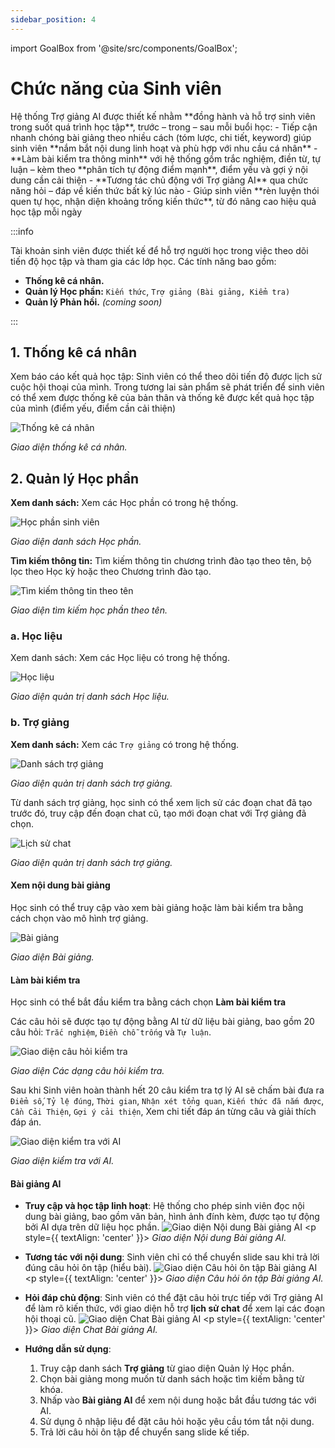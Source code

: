 ```yaml
---
sidebar_position: 4
---
```


import GoalBox from '@site/src/components/GoalBox';

# Chức năng của Sinh viên

<GoalBox>
Hệ thống Trợ giảng AI được thiết kế nhằm **đồng hành và hỗ trợ sinh viên trong suốt quá trình học tập**, trước – trong – sau mỗi buổi học:
  - Tiếp cận nhanh chóng bài giảng theo nhiều cách (tóm lược, chi tiết, keyword) giúp sinh viên **nắm bắt nội dung linh hoạt và phù hợp với nhu cầu cá nhân**
  - **Làm bài kiểm tra thông minh** với hệ thống gồm trắc nghiệm, điền từ, tự luận – kèm theo **phân tích tự động điểm mạnh**, điểm yếu và gợi ý nội dung cần cải thiện
  - **Tương tác chủ động với Trợ giảng AI** qua chức năng hỏi – đáp về kiến thức bất kỳ lúc nào
  - Giúp sinh viên **rèn luyện thói quen tự học, nhận diện khoảng trống kiến thức**, từ đó nâng cao hiệu quả học tập mỗi ngày
</GoalBox>

:::info

Tài khoản sinh viên được thiết kế để hỗ trợ người học trong việc theo dõi tiến độ học tập và tham gia các lớp học. Các tính năng bao gồm:
- **Thống kê cá nhân.**
- **Quản lý Học phần:** `Kiến thức`, `Trợ giảng (Bài giảng, Kiểm tra)`
- **Quản lý Phản hồi.** *(coming soon)*


:::

## 1. Thống kê cá nhân
Xem báo cáo kết quả học tập: Sinh viên có thể theo dõi tiến độ được lịch sử cuộc hội thoại của mình. Trong tương lai sản phẩm sẽ phát triển để sinh viên có thể xem được thống kê của bản thân và thống kê được kết quả học tập của mình (điểm yếu, điểm cần cải thiện)

![Thống kê cá nhân](/img/png/thongke.png)

<p style={{ textAlign: 'center' }}>
  <em>Giao diện thống kê cá nhân.</em>
</p>

## 2. Quản lý Học phần
**Xem danh sách:** Xem các Học phần có trong hệ thống.

![Học phần sinh viên](/img/png/hocphan.png)

<p style={{ textAlign: 'center' }}>
  <em>Giao diện danh sách Học phần.</em>
</p>

**Tìm kiếm thông tin:** Tìm kiếm thông tin chương trình đào tạo theo tên, bộ lọc theo Học kỳ hoặc theo Chương trình đào tạo.

![Tìm kiếm thông tin theo tên](/img/png/timkiemhocphantheoten.png)

<p style={{ textAlign: 'center' }}>
  <em>Giao diện tìm kiếm học phần theo tên.</em>
</p>

### a. Học liệu
Xem danh sách: Xem các Học liệu có trong hệ thống.

![Học liệu](/img/png/hoclieu.png)

<p style={{ textAlign: 'center' }}>
  <em>Giao diện quản trị danh sách Học liệu.</em>
</p>

### b. Trợ giảng
**Xem danh sách:** Xem các `Trợ giảng` có trong hệ thống.

![Danh sách trợ giảng](/img/png/dstrogiang.png)

<p style={{ textAlign: 'center' }}>
  <em>Giao diện quản trị danh sách trợ giảng.</em>
</p>

Từ danh sách trợ giảng, học sinh có thể xem lịch sử các đoạn chat đã tạo trước đó, truy cập đến đoạn chat cũ, tạo mới đoạn chat với Trợ giảng đã chọn.

![Lịch sử chat](/img/png/lichsuchat.png)

<p style={{ textAlign: 'center' }}>
  <em>Giao diện quản trị danh sách trợ giảng.</em>
</p>

#### Xem nội dung bài giảng

Học sinh có thể truy cập vào xem bài giảng hoặc làm bài kiểm tra bằng cách chọn vào mô hình trợ giảng.

![Bài giảng](/img/gif/baiGiang.gif)

<p style={{ textAlign: 'center' }}>
  <em>Giao diện Bài giảng.</em>
</p>

#### Làm bài kiểm tra

Học sinh có thể bắt đầu kiểm tra bằng cách chọn **Làm bài kiểm tra**

Các câu hỏi sẽ được tạo tự động bằng AI từ dữ liệu bài giảng, bao gồm 20 câu hỏi: `Trắc nghiệm`, `Điền chỗ trống` và `Tự luận`.

![Giao diện câu hỏi kiểm tra](/img/gif/questionTest.gif)

<p style={{ textAlign: 'center' }}>
  <em>Giao diện Các dạng câu hỏi kiểm tra.</em>
</p>

Sau khi Sinh viên hoàn thành hết 20 câu kiểm tra tợ lý AI sẽ chấm bài đưa ra `Điểm số`, `Tỷ lệ đúng`, `Thời gian`, `Nhận xét tổng quan`, `Kiến thức đã nắm được`, `Cần Cải Thiện`, `Gợi ý cải thiện`, Xem chi tiết đáp án từng câu và giải thích đáp án.

![Giao diện kiểm tra với AI](/img/gif/testWithAI.gif)

<p style={{ textAlign: 'center' }}>
  <em>Giao diện kiểm tra với AI.</em>
</p>

#### Bài giảng AI

- **Truy cập và học tập linh hoạt**: Hệ thống cho phép sinh viên đọc nội dung bài giảng, bao gồm văn bản, hình ảnh đính kèm, được tạo tự động bởi AI dựa trên dữ liệu học phần.
      ![Giao diện Nội dung Bài giảng AI](/img/png/GV_NoidungBaigiangAI.png)
      <p style={{ textAlign: 'center' }}>
        <em>Giao diện Nội dung Bài giảng AI.</em>
      </p>

- **Tương tác với nội dung**: Sinh viên chỉ có thể chuyển slide sau khi trả lời đúng câu hỏi ôn tập (hiểu bài).
      ![Giao diện Câu hỏi ôn tập Bài giảng AI](/img/png/GV_TraloiBaigiangAI.png)
      <p style={{ textAlign: 'center' }}>
        <em>Giao diện Câu hỏi ôn tập Bài giảng AI.</em>
      </p>

- **Hỏi đáp chủ động**: Sinh viên có thể đặt câu hỏi trực tiếp với Trợ giảng AI để làm rõ kiến thức, với giao diện hỗ trợ **lịch sử chat** để xem lại các đoạn hội thoại cũ.
      ![Giao diện Chat Bài giảng AI](/img/png/GV_ChatBaigiangAI.png)
      <p style={{ textAlign: 'center' }}>
        <em>Giao diện Chat Bài giảng AI.</em>
      </p>

- **Hướng dẫn sử dụng**:
  1. Truy cập danh sách **Trợ giảng** từ giao diện Quản lý Học phần.
  2. Chọn bài giảng mong muốn từ danh sách hoặc tìm kiếm bằng từ khóa.
  3. Nhấp vào **Bài giảng AI** để xem nội dung hoặc bắt đầu tương tác với AI.
  4. Sử dụng ô nhập liệu để đặt câu hỏi hoặc yêu cầu tóm tắt nội dung.
  5. Trả lời câu hỏi ôn tập để chuyển sang slide kế tiếp.

